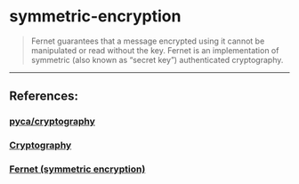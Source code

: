 # symmetric-encryption
> Fernet guarantees that a message encrypted using it cannot be manipulated or read without the key. Fernet is an implementation of symmetric (also known as “secret key”) authenticated cryptography.

---
## References: 
### [pyca/cryptography](https://cryptography.io/en/latest/)
### [Cryptography](https://en.wikipedia.org/wiki/Cryptography)
### [Fernet (symmetric encryption)](https://cryptography.io/en/latest/fernet/)
